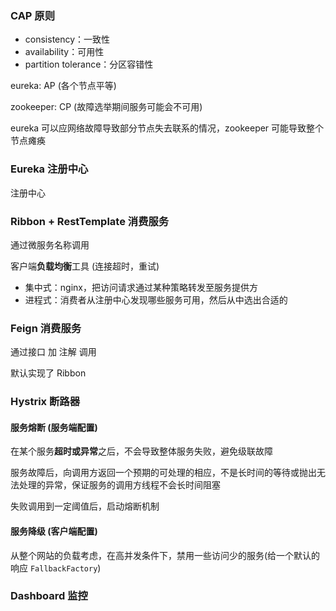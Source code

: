 ### CAP 原则

- consistency：一致性
- availability：可用性
- partition tolerance：分区容错性

eureka: AP (各个节点平等)

zookeeper: CP (故障选举期间服务可能会不可用)

eureka 可以应网络故障导致部分节点失去联系的情况，zookeeper 可能导致整个节点瘫痪



### Eureka 注册中心

注册中心



### Ribbon + RestTemplate 消费服务

通过微服务名称调用

客户端**负载均衡**工具 (连接超时，重试)

- 集中式：nginx，把访问请求通过某种策略转发至服务提供方
- 进程式：消费者从注册中心发现哪些服务可用，然后从中选出合适的





### Feign 消费服务

通过接口 加 注解 调用

默认实现了 Ribbon



### Hystrix 断路器



#### 服务熔断 (服务端配置)

在某个服务**超时或异常**之后，不会导致整体服务失败，避免级联故障

服务故障后，向调用方返回一个预期的可处理的相应，不是长时间的等待或抛出无法处理的异常，保证服务的调用方线程不会长时间阻塞

失败调用到一定阈值后，启动熔断机制



#### 服务降级 (客户端配置)

从整个网站的负载考虑，在高并发条件下，禁用一些访问少的服务(给一个默认的响应 `FallbackFactory`)



### Dashboard 监控

